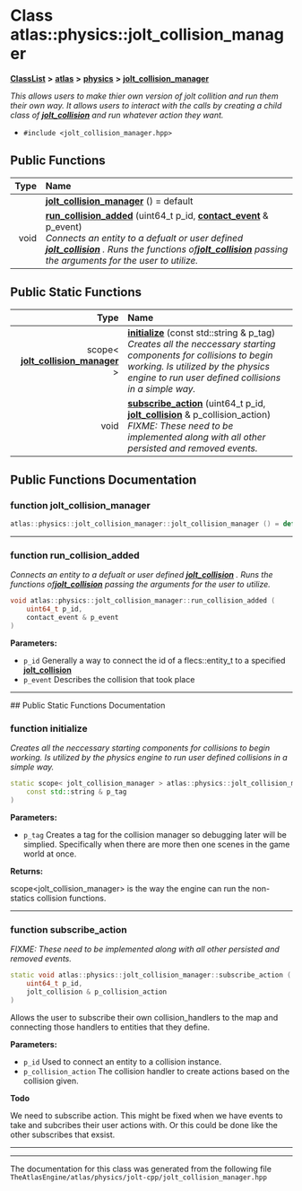 

# Class atlas::physics::jolt\_collision\_manager



[**ClassList**](annotated.md) **>** [**atlas**](namespaceatlas.md) **>** [**physics**](namespaceatlas_1_1physics.md) **>** [**jolt\_collision\_manager**](classatlas_1_1physics_1_1jolt__collision__manager.md)



_This allows users to make thier own version of jolt collition and run them their own way. It allows users to interact with the calls by creating a child class of_ [_**jolt\_collision**_](classatlas_1_1physics_1_1jolt__collision.md) _and run whatever action they want._

* `#include <jolt_collision_manager.hpp>`





































## Public Functions

| Type | Name |
| ---: | :--- |
|   | [**jolt\_collision\_manager**](#function-jolt_collision_manager) () = default<br> |
|  void | [**run\_collision\_added**](#function-run_collision_added) (uint64\_t p\_id, [**contact\_event**](structatlas_1_1physics_1_1contact__event.md) & p\_event) <br>_Connects an entity to a defualt or user defined_ [_**jolt\_collision**_](classatlas_1_1physics_1_1jolt__collision.md) _. Runs the functions of_[_**jolt\_collision**_](classatlas_1_1physics_1_1jolt__collision.md) _passing the arguments for the user to utilize._ |


## Public Static Functions

| Type | Name |
| ---: | :--- |
|  scope&lt; [**jolt\_collision\_manager**](classatlas_1_1physics_1_1jolt__collision__manager.md) &gt; | [**initialize**](#function-initialize) (const std::string & p\_tag) <br>_Creates all the neccessary starting components for collisions to begin working. Is utilized by the physics engine to run user defined collisions in a simple way._  |
|  void | [**subscribe\_action**](#function-subscribe_action) (uint64\_t p\_id, [**jolt\_collision**](classatlas_1_1physics_1_1jolt__collision.md) & p\_collision\_action) <br>_FIXME: These need to be implemented along with all other persisted and removed events._  |


























## Public Functions Documentation




### function jolt\_collision\_manager 

```C++
atlas::physics::jolt_collision_manager::jolt_collision_manager () = default
```




<hr>



### function run\_collision\_added 

_Connects an entity to a defualt or user defined_ [_**jolt\_collision**_](classatlas_1_1physics_1_1jolt__collision.md) _. Runs the functions of_[_**jolt\_collision**_](classatlas_1_1physics_1_1jolt__collision.md) _passing the arguments for the user to utilize._
```C++
void atlas::physics::jolt_collision_manager::run_collision_added (
    uint64_t p_id,
    contact_event & p_event
) 
```





**Parameters:**


* `p_id` Generally a way to connect the id of a flecs::entity\_t to a specified [**jolt\_collision**](classatlas_1_1physics_1_1jolt__collision.md) 
* `p_event` Describes the collision that took place 




        

<hr>
## Public Static Functions Documentation




### function initialize 

_Creates all the neccessary starting components for collisions to begin working. Is utilized by the physics engine to run user defined collisions in a simple way._ 
```C++
static scope< jolt_collision_manager > atlas::physics::jolt_collision_manager::initialize (
    const std::string & p_tag
) 
```





**Parameters:**


* `p_tag` Creates a tag for the collision manager so debugging later will be simplied. Specifically when there are more then one scenes in the game world at once.



**Returns:**

scope&lt;jolt\_collision\_manager&gt; is the way the engine can run the non-statics collision functions. 





        

<hr>



### function subscribe\_action 

_FIXME: These need to be implemented along with all other persisted and removed events._ 
```C++
static void atlas::physics::jolt_collision_manager::subscribe_action (
    uint64_t p_id,
    jolt_collision & p_collision_action
) 
```



Allows the user to subscribe their own collision\_handlers to the map and connecting those handlers to entities that they define.




**Parameters:**


* `p_id` Used to connect an entity to a collision instance. 
* `p_collision_action` The collision handler to create actions based on the collision given.



**Todo**

We need to subscribe action. This might be fixed when we have events to take and subcribes their user actions with. Or this could be done like the other subscribes that exsist. 




        

<hr>

------------------------------
The documentation for this class was generated from the following file `TheAtlasEngine/atlas/physics/jolt-cpp/jolt_collision_manager.hpp`

